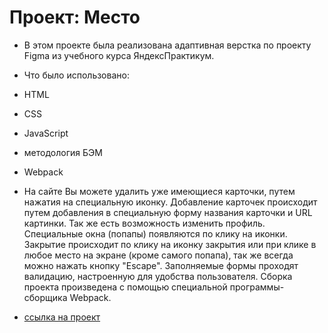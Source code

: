 # Проект: Место
* В этом проекте была реализована адаптивная верстка по проекту Figma из учебного курса ЯндексПрактикум.

* Что было использовано:
*  HTML
*  CSS
*  JavaScript
*  методология БЭМ
*  Webpack

* На сайте Вы можете удалить уже имеющиеся карточки, путем нажатия на специальную иконку. Добавление карточек происходит путем добавления в специальную форму названия карточки и URL картинки. Так же есть возможность изменить профиль. Специальные окна (попапы) появляются по клику на иконки. Закрытие происходит по клику на иконку закрытия или при клике в любое место на экране (кроме самого попапа), так же всегда можно нажать кнопку "Escape". Заполняемые формы проходят валидацию, настроенную для удобства пользователя. Сборка проекта произведена с помощью специальной программы-сборщика Webpack.

* [ссылка на проект](https://enrja.github.io/mesto-project-bootcamp/)

